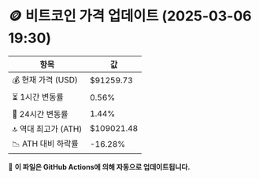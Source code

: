 # 🪙 비트코인 가격 업데이트 (2025-03-06 19:30)

| 항목                | 값 |
|--------------------|----------------|
| 💰 현재 가격 (USD) | $91259.73 |
| ⏳ 1시간 변동률    | 0.56% |
| 📆 24시간 변동률   | 1.44% |
| 🔝 역대 최고가 (ATH) | $109021.48 |
| 📉 ATH 대비 하락률 | -16.28% |

🔄 **이 파일은 GitHub Actions에 의해 자동으로 업데이트됩니다.**
